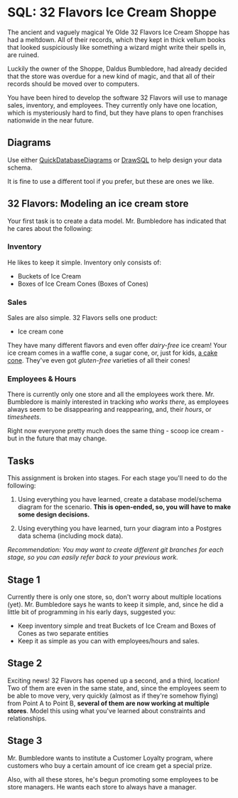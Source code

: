# SQL: 32 Flavors Ice Cream Shoppe

The ancient and vaguely magical Ye Olde 32 Flavors Ice Cream Shoppe has had a meltdown. All of their records, which they kept in thick vellum books that looked suspiciously like something a wizard might write their spells in, are ruined.

Luckily the owner of the Shoppe, Daldus Bumbledore, had already decided that the store was overdue for a new kind of magic, and that all of their records should be moved over to computers.

You have been hired to develop the software 32 Flavors will use to manage sales, inventory, and employees. They currently only have one location, which is mysteriously hard to find, but they have plans to open franchises nationwide in the near future.

## Diagrams

Use either [QuickDatabaseDiagrams](https://www.quickdatabasediagrams.com/) or [DrawSQL](https://drawsql.app) to help design your data schema.

It is fine to use a different tool if you prefer, but these are ones we like.

## 32 Flavors: Modeling an ice cream store

Your first task is to create a data model. Mr. Bumbledore has indicated that he cares about the following:

### Inventory

He likes to keep it simple. Inventory only consists of:

- Buckets of Ice Cream
- Boxes of Ice Cream Cones (Boxes of Cones)

### Sales

Sales are also simple. 32 Flavors sells one product:

- Ice cream cone

They have many different flavors and even offer *dairy-free* ice cream! Your ice cream comes in a waffle cone, a sugar cone, or, just for kids, [a cake cone](https://www.webstaurantstore.com/guide/678/types-of-ice-cream-cones.html). They've even got *gluten-free* varieties of all their cones!

### Employees & Hours

There is currently only one store and all the employees work there. Mr. Bumbledore is mainly interested in tracking *who works there*, as employees always seem to be disappearing and reappearing, and, their *hours*, or *timesheets.*

Right now everyone pretty much does the same thing - scoop ice cream - but in the future that may change.

## Tasks

This assignment is broken into stages. For each stage you'll need to do the following:

1. Using everything you have learned, create a database model/schema diagram for the scenario. **This is open-ended, so, you will have to make some design decisions.**

2. Using everything you have learned, turn your diagram into a Postgres data schema (including mock data).

*Recommendation: You may want to create different git branches for each stage, so you can easily refer back to your previous work.*

## Stage 1

Currently there is only  one store, so, don't worry about multiple locations (yet). Mr. Bumbledore says he wants to keep it simple, and, since he did a little bit of programming in his early days, suggested you:

- Keep inventory simple and treat Buckets of Ice Cream and Boxes of Cones as two separate entities
- Keep it as simple as you can with employees/hours and sales.


## Stage 2

Exciting news! 32 Flavors has opened up a second, and a third, location! Two of them are even in the same state, and, since the employees seem to be able to move very, very quickly (almost as if they're somehow flying) from Point A to Point B, **several of them are now working at multiple stores**. Model this using what you've learned about constraints and relationships.

## Stage 3

Mr. Bumbledore wants to institute a Customer Loyalty program, where customers who buy a certain amount of ice cream get a special prize.

Also, with all these stores, he's begun promoting some employees to be store managers. He wants each store to always have a manager.
